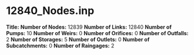 # 12840_Nodes.inp
**Title:** 
**Number of Nodes:** 12839
**Number of Links:** 12840
**Number of Pumps:** 10
**Number of Weirs:** 0
**Number of Orifices:** 0
**Number of Outfalls:** 2
**Number of Storages:** 5
**Number of Outlets:** 0
**Number of Subcatchments:** 0
**Number of Raingages:** 2
